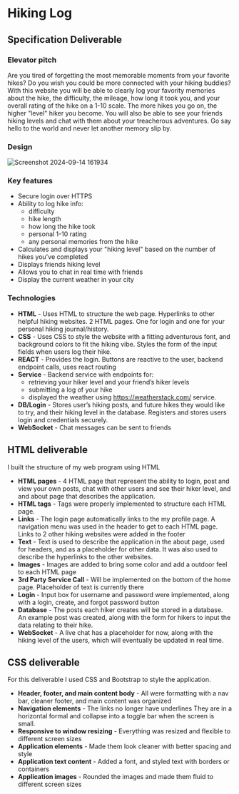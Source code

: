 # Hiking Log

## Specification Deliverable

### Elevator pitch

Are you tired of forgetting the most memorable moments from your favorite hikes? Do you wish you could be more connected with your hiking buddies? With this website you will be able to clearly log your favority memories about the hike, the difficulty, the mileage, how long it took you, and your overall rating of the hike on a 1-10 scale. The more hikes you go on, the higher "level" hiker you become. You will also be able to see your friends hiking levels and chat with them about your treacherous adventures. Go say hello to the world and never let another memory slip by.

### Design

![Screenshot 2024-09-14 161934](https://github.com/user-attachments/assets/3a41ff70-0360-406d-b88b-abe366966aae)


### Key features

- Secure login over HTTPS
- Ability to log hike info:
  - difficulty
  - hike length
  - how long the hike took
  - personal 1-10 rating
  - any personal memories from the hike
- Calculates and displays your "hiking level" based on the number of hikes you've completed
- Displays friends hiking level
- Allows you to chat in real time with friends
- Display the current weather in your city

### Technologies
- **HTML** - Uses HTML to structure the web page. Hyperlinks to other helpful hiking websites. 2 HTML pages. One for login and one for your personal hiking journal/history.
- **CSS** - Uses CSS to style the website with a fitting adventurous font, and background colors to fit the hiking vibe. Styles the form of the input fields when users log their hike.
- **REACT** - Provides the login. Buttons are reactive to the user, backend endpoint calls, uses react routing
- **Service** - Backend service with endpoints for:
  - retrieving your hiker level and your friend’s hiker levels
  - submitting a log of your hike
  - displayed the weather using https://weatherstack.com/ service.
- **DB/Login** - Stores user’s hiking posts, and future hikes they would like to try, and their hiking level in the database. Registers and stores users login and credentials securely.
- **WebSocket** - Chat messages can be sent to friends

## HTML deliverable
I built the structure of my web program using HTML

- **HTML pages** - 4 HTML page that represent the ability to login, post and view your own posts, chat with other users and see their hiker level, and and about page that describes the application.
- **HTML tags** - Tags were properly implemented to structure each HTML page.
- **Links** - The login page automatically links to the my profile page. A navigation menu was used in the header to get to each HTML page. Links to 2 other hiking websites were added in the footer
- **Text** - Text is used to describe the application in the about page, used for headers, and as a placeholder for other data. It was also used to describe the hyperlinks to the other websites.
- **Images** - Images are added to bring some color and add a outdoor feel to each HTML page
- **3rd Party Service Call** - Will be implemented on the bottom of the home page. Placeholder of text is currently there
- **Login** - Input box for username and password were implemented, along with a login, create, and forgot password button
- **Database** - The posts each hiker creates will be stored in a database. An example post was created, along with the form for hikers to input the data relating to their hike.
- **WebSocket** - A live chat has a placeholder for now, along with the hiking level of the users, which will eventually be updated in real time.

## CSS deliverable
For this deliverable I used CSS and Bootstrap to style the application.

- **Header, footer, and main content body** - All were formatting with a nav bar, cleaner footer, and main content was organized
- **Navigation elements** - The links no longer have underlines They are in a horizontal formal and collapse into a toggle bar when the screen is small.
- **Responsive to window resizing** - Everything was resized and flexible to different screen sizes
- **Application elements** - Made them look cleaner with better spacing and style
- **Application text content** - Added a font, and styled text with borders or containers
- **Application images** - Rounded the images and made them fluid to different screen sizes